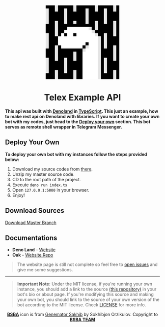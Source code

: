 <p align="center">
  <a href="https://t.me/chisel_deno">
    <img src="assets/deno.gif">
  </a>
  <h1 align="center">Telex Example API</h1>
</p>

**This api was built with [Denoland](https://deno.land) in [TypeScript](https://www.typescriptlang.org/). This just an example, how to make rest api on Denoland with libraries.
If you want to create your own bot with my codes, just head to the [Deploy your own](#deploy-your-own) section. This bot serves as remote shell wrapper in Telegram Messenger.**
 
## Deploy Your Own
**To deploy your own bot with my instances follow the steps provided below:**

1. Download my source codes from [there](#download-sources).
2. Unzip my master source code.
3. CD to the root path of the project.
4. Execute `deno run index.ts`
5. Open `127.0.0.1:5000` in your browser.
6. Enjoy!


## Download Sources
<a href="https://github.com/genemators/telex/archive/master.zip">Download Master Branch</a>


## Documentations
* **Deno Land** - [Website](https://deno.land)
* **Oak** - [Website Repo](https://deno.land/x/oak)

> The website page is still not complete so feel free to [open issues](https://github.com/genemators/telex/issues/new) and give me some suggestions.
---

> **Important Note:** Under the MIT license, if you're running your own instance, you should add a link to the source [(this repository)](https://github.com/genemators/telex) in your bot's bio or about page. If you're modifying this source and making your own bot, you should link to the source of your own version of the bot according to the MIT license. Check [LICENSE](LICENSE) for more info.

<p align="center">
    <a href="https://bsba.uz"><b>BSBA</b></a> icon is from <a href="https://t.me/genemator/">Genemator Sakhib</a> by Sokhibjon Orzikulov. Copyright to <a href="https://bsba.uz"><b>BSBA TEAM</b></a>
</p>
